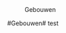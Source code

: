 <properties>
	<page>
		<title>Gebouwen</title>
	</page>
	<menu>
		<position>Gebouwen 
		<title>Introductie</title>
	</menu>
</properties>

#Gebouwen#
<description>test
</description>
